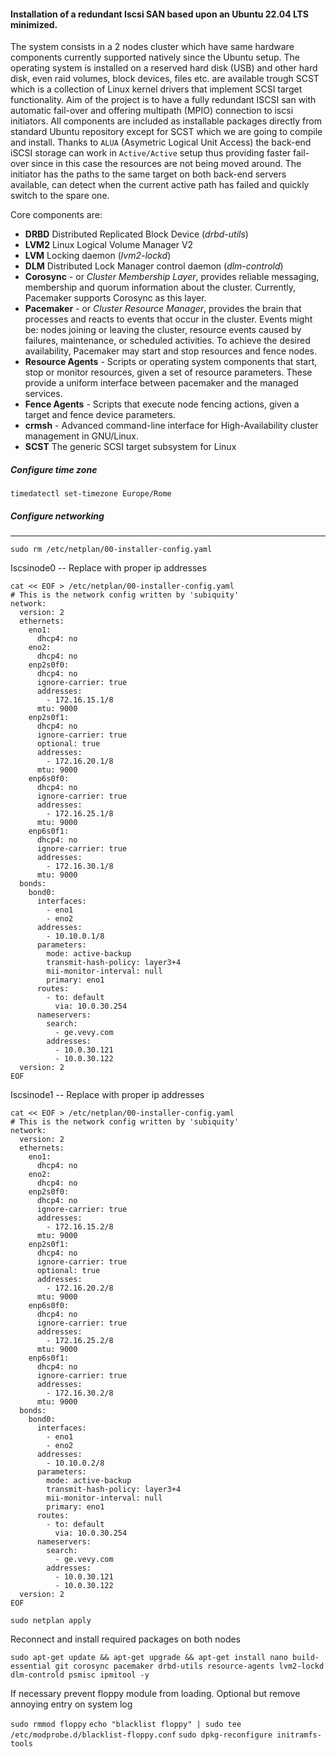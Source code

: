 #### Installation of a redundant Iscsi SAN based upon an Ubuntu 22.04 LTS minimized.

The system consists in a 2 nodes cluster which have same hardware components currently supported natively since the Ubuntu setup. 
The operating system is installed on a reserved hard disk (USB)  and other hard disk, even raid volumes, block devices, files etc. are available trough  SCST which is a collection of Linux kernel drivers that implement SCSI target functionality. Aim of the project is to have a fully redundant ISCSI san with automatic fail-over and offering multipath (MPIO) connection to iscsi initiators. All components are included as installable packages directly from standard Ubuntu repository except for SCST which we are going to compile and install. 
Thanks to `ALUA` (Asymetric Logical Unit Access) the back-end iSCSI storage can work in `Active/Active` setup thus providing faster fail-over since in this case the resources are not being moved around. The initiator has the paths to the same target on both back-end servers available, can detect when the current active path has failed and quickly switch to the spare one.

Core components are:

- **DRBD** Distributed Replicated Block Device (*drbd-utils*)
- **LVM2** Linux Logical Volume Manager V2
- **LVM** Locking daemon (*lvm2-lockd*)
- **DLM** Distributed Lock Manager control daemon (*dlm-controld*)
- **Corosync** - or *Cluster Membership Layer*, provides reliable messaging, membership and quorum information about the cluster. Currently, Pacemaker supports Corosync as this layer.
- **Pacemaker** - or *Cluster Resource Manager*, provides the brain that processes and reacts to events that occur in the cluster. Events might be: nodes joining or leaving the cluster, resource events caused by failures, maintenance, or scheduled activities. To achieve the desired availability, Pacemaker may start and stop resources and fence nodes.
- **Resource Agents** - Scripts or operating system components that start, stop or monitor resources, given a set of resource parameters. These provide a uniform interface between pacemaker and the managed services.
- **Fence Agents** - Scripts that execute node fencing actions, given a target and fence device parameters.
- **crmsh** - Advanced command-line interface for High-Availability cluster management in GNU/Linux.
- **SCST** The generic SCSI target subsystem for Linux 



##### Configure time zone

`timedatectl set-timezone Europe/Rome`

##### Configure networking 

*****

`sudo rm /etc/netplan/00-installer-config.yaml`

Iscsinode0 -- Replace with proper ip addresses

```
cat << EOF > /etc/netplan/00-installer-config.yaml
# This is the network config written by 'subiquity'
network:
  version: 2
  ethernets:
    eno1:
      dhcp4: no
    eno2:
      dhcp4: no
    enp2s0f0:
      dhcp4: no
      ignore-carrier: true
      addresses:
        - 172.16.15.1/8
      mtu: 9000
    enp2s0f1:
      dhcp4: no
      ignore-carrier: true
      optional: true
      addresses:
        - 172.16.20.1/8
      mtu: 9000
    enp6s0f0:
      dhcp4: no
      ignore-carrier: true
      addresses:
        - 172.16.25.1/8
      mtu: 9000
    enp6s0f1:
      dhcp4: no
      ignore-carrier: true
      addresses:
        - 172.16.30.1/8
      mtu: 9000
  bonds:
    bond0:
      interfaces:
        - eno1
        - eno2
      addresses:
        - 10.10.0.1/8
      parameters:
        mode: active-backup
        transmit-hash-policy: layer3+4
        mii-monitor-interval: null
        primary: eno1
      routes:
        - to: default
          via: 10.0.30.254
      nameservers:
        search:
          - ge.vevy.com
        addresses:
          - 10.0.30.121
          - 10.0.30.122
  version: 2
EOF
```

 Iscsinode1 -- Replace with proper ip addresses

```
cat << EOF > /etc/netplan/00-installer-config.yaml
# This is the network config written by 'subiquity'
network:
  version: 2
  ethernets:
    eno1:
      dhcp4: no
    eno2:
      dhcp4: no
    enp2s0f0:
      dhcp4: no
      ignore-carrier: true
      addresses:
        - 172.16.15.2/8
      mtu: 9000
    enp2s0f1:
      dhcp4: no
      ignore-carrier: true
      optional: true
      addresses:
        - 172.16.20.2/8
      mtu: 9000
    enp6s0f0:
      dhcp4: no
      ignore-carrier: true
      addresses:
        - 172.16.25.2/8
      mtu: 9000
    enp6s0f1:
      dhcp4: no
      ignore-carrier: true
      addresses:
        - 172.16.30.2/8
      mtu: 9000
  bonds:
    bond0:
      interfaces:
        - eno1
        - eno2
      addresses:
        - 10.10.0.2/8
      parameters:
        mode: active-backup
        transmit-hash-policy: layer3+4
        mii-monitor-interval: null
        primary: eno1
      routes:
        - to: default
          via: 10.0.30.254
      nameservers:
        search:
          - ge.vevy.com
        addresses:
          - 10.0.30.121
          - 10.0.30.122
  version: 2
EOF
```

`sudo netplan apply`

Reconnect and install required packages on both nodes

`sudo apt-get update && apt-get upgrade && apt-get install nano build-essential git corosync pacemaker drbd-utils resource-agents lvm2-lockd dlm-controld psmisc ipmitool -y`

If necessary prevent floppy module from loading. Optional but remove annoying entry on system log

`sudo rmmod floppy`
`echo "blacklist floppy" | sudo tee /etc/modprobe.d/blacklist-floppy.conf`
`sudo dpkg-reconfigure initramfs-tools`
